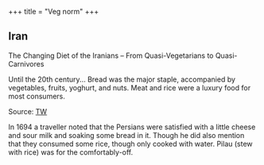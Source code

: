 +++
title = "Veg norm"
+++

## Iran
The Changing Diet of the Iranians – From Quasi-Vegetarians to Quasi-Carnivores

Until the 20th century... Bread was the major staple, accompanied by vegetables, fruits, yoghurt, and nuts. Meat and rice were a luxury food for most consumers. 

Source: [TW](https://t.co/OTI6UuLUz1)

In 1694 a traveller noted that the Persians were satisfied with a little cheese and sour milk and soaking some bread in it. Though he did also mention that they consumed some rice, though only cooked with water. Pilau (stew with rice) was for the comfortably-off.
